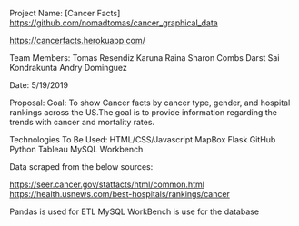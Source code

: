 Project Name: [Cancer Facts]
https://github.com/nomadtomas/cancer_graphical_data

https://cancerfacts.herokuapp.com/

Team Members:
Tomas Resendiz
Karuna Raina
Sharon Combs Darst
Sai Kondrakunta
Andry Dominguez

Date: 5/19/2019

Proposal:
Goal: To show Cancer facts by cancer type, gender, and hospital rankings across the US.The goal is to provide information regarding the trends with cancer and mortality rates.

Technologies To Be Used:
HTML/CSS/Javascript
MapBox
Flask
GitHub
Python
Tableau
MySQL Workbench

Data scraped from the below sources:

https://seer.cancer.gov/statfacts/html/common.html
https://health.usnews.com/best-hospitals/rankings/cancer

Pandas is used for ETL 
MySQL WorkBench is use for the database
